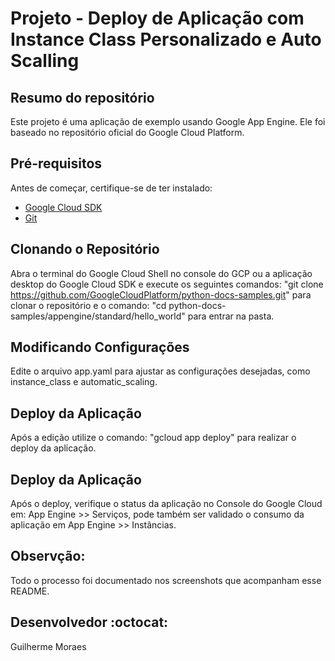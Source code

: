 # Projeto - Deploy de Aplicação com Instance Class Personalizado e Auto Scalling

## Resumo do repositório

Este projeto é uma aplicação de exemplo usando Google App Engine. Ele foi baseado no repositório oficial do Google Cloud Platform. 


## Pré-requisitos

Antes de começar, certifique-se de ter instalado:

- [Google Cloud SDK](https://cloud.google.com/sdk/docs/install)
- [Git](https://git-scm.com/book/en/v2/Getting-Started-Installing-Git)

## Clonando o Repositório

Abra o terminal do Google Cloud Shell no console do GCP ou a aplicação desktop do Google Cloud SDK e execute os seguintes comandos: "git clone https://github.com/GoogleCloudPlatform/python-docs-samples.git" para clonar o repositório e o comando: "cd python-docs-samples/appengine/standard/hello_world" para entrar na pasta.

## Modificando Configurações

Edite o arquivo app.yaml para ajustar as configurações desejadas, como instance_class e automatic_scaling.

## Deploy da Aplicação

Após a edição utilize o comando: "gcloud app deploy" para realizar o deploy da aplicação.

## Deploy da Aplicação

Após o deploy, verifique o status da aplicação no Console do Google Cloud em: App Engine >> Serviços, pode também ser validado o consumo da aplicação em App Engine >> Instâncias.

## Observção:

Todo o processo foi documentado nos screenshots que acompanham esse README.

## Desenvolvedor :octocat:
Guilherme Moraes
